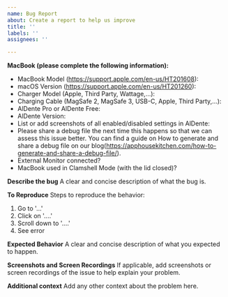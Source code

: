 ```yaml
---
name: Bug Report
about: Create a report to help us improve
title: ''
labels: ''
assignees: ''

---
```

**MacBook (please complete the following information):**
 - MacBook Model (https://support.apple.com/en-us/HT201608):
 - macOS Version (https://support.apple.com/en-us/HT201260):
 - Charger Model (Apple, Third Party, Wattage,...):
 - Charging Cable (MagSafe 2, MagSafe 3, USB-C, Apple, Third Party,...):
 - AlDente Pro or AlDente Free:
 - AlDente Version:
 - List or add screenshots of all enabled/disabled settings in AlDente:
 - Please share a debug file the next time this happens so that we can assess this issue better. You can find a guide on How to generate and share a debug file on our blog(https://apphousekitchen.com/how-to-generate-and-share-a-debug-file/).
 - External Monitor connected?
 - MacBook used in Clamshell Mode (with the lid closed)?

**Describe the bug**
A clear and concise description of what the bug is.

**To Reproduce**
Steps to reproduce the behavior:
1. Go to '...'
2. Click on '....'
3. Scroll down to '....'
4. See error

**Expected Behavior**
A clear and concise description of what you expected to happen.

**Screenshots and Screen Recordings**
If applicable, add screenshots or screen recordings of the issue to help explain your problem.

**Additional context**
Add any other context about the problem here.
